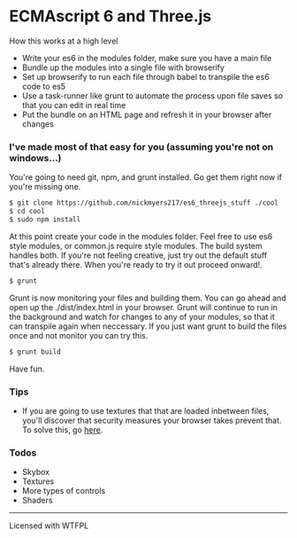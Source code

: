 # ECMAscript 6 and Three.js

How this works at a high level
  - Write your es6 in the modules folder, make sure you have a main file
  - Bundle up the modules into a single file with browserify
  - Set up browserify to run each file through babel to transpile the es6 code to es5
  - Use a task-runner like grunt to automate the process upon file saves so that you can edit in real time
  - Put the bundle on an HTML page and refresh it in your browser after changes

### I've made most of that easy for you (assuming you're not on windows...)

You're going to need git, npm, and grunt installed. Go get them right now if you're missing one.

```sh
$ git clone https://github.com/nickmyers217/es6_threejs_stuff ./cool
$ cd cool
$ sudo npm install
```
At this point create your code in the modules folder. Feel free to use es6 style modules, or common.js require style modules. The build system handles both. If you're not feeling creative, just try out the default stuff that's already there. When you're ready to try it out proceed onward!.
```sh
$ grunt
```
Grunt is now monitoring your files and building them. You can go ahead and open up the ./dist/index.html in your browser. Grunt will continue to run in the background and watch for changes to any of your modules, so that it can transpile again when neccessary. If you just want grunt to build the files once and not monitor you can try this.
```sh
$ grunt build
```
Have fun.


### Tips
  - If you are going to use textures that that are loaded inbetween files, you'll discover that security measures your browser takes prevent that. To solve this, go [here](https://github.com/mrdoob/three.js/wiki/How-to-run-things-locally).

### Todos
  - Skybox
  - Textures
  - More types of controls
  - Shaders

----
Licensed with WTFPL
